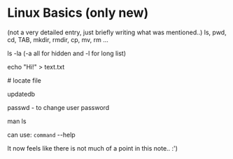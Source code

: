 # Linux Basics (only new)
(not a very detailed entry, just briefly writing what was mentioned..)
ls, pwd, cd, TAB, mkdir, rmdir, cp, mv, rm ...

ls -la (-a all for hidden and -l for long list)

echo "Hi!" > text.txt

\# locate file

updatedb

passwd - to change user password 

man ls

can use: `command` --help

It now feels like there is not much of a point in this note.. :')
